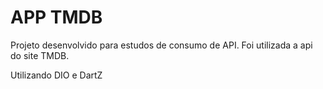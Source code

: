 # APP TMDB

Projeto desenvolvido para estudos de consumo de API.
Foi utilizada a api do site TMDB.

Utilizando DIO e DartZ
